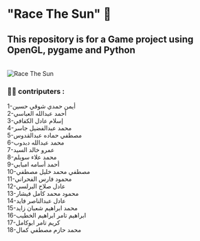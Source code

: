 <h1> "Race The Sun" 🚀 </h1>
<h2> This repository is for a Game project using OpenGL, pygame and Python </h2>
<br>
<img align="center" src="https://github.com/Astr0n1/Game/assets/104142801/bd0b4ba3-b276-43f3-abc4-0bf0ec27dee9" alt="Race The Sun">
<br/>

<h3> 🤝🏻 contriputers : </h3>
1-أيمن حمدي شوقي حسين
<br/>
2-أحمد عبدالله العباسي
<br/>
3-إسلام عادل الكفافي
<br/>
4-محمد عبدالفضيل جاسر
<br/>
5-مصطفي حماده عبدالقدوس
<br/>
6-محمد عبدالله دبدوب
<br/>
7-عمرو خالد السيد
<br/>
8-محمد علاء سويلم
<br/>
9-أحمد أسامه امبابي
<br/>
10-مصطفي محمد خليل مصطفي
<br/>
11-محمود فارس الفحراني
<br/>
12-عادل صلاح البرلسي
<br/>
13-محمود محمد كامل فيشار
<br/>
14-عادل عبدالناصر فايد
<br/>
15-محمد ابراهيم شعبان زايد
<br/>
16-ابراهيم تامر ابراهيم الخطيب
<br/>
17-كريم تامر ابوكامل
<br/>
18-محمد حازم مصطفي كمال
